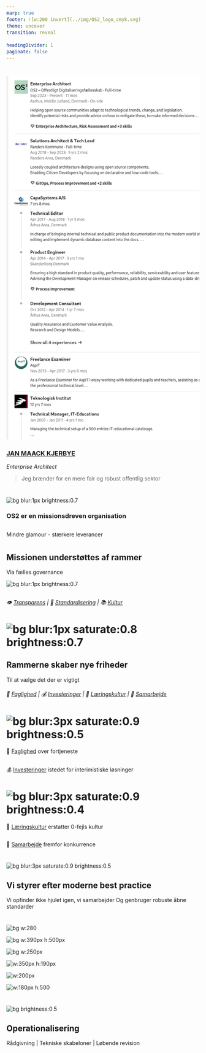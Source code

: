 ```yaml
---
marp: true
footer: ![w:200 invert](../img/OS2_logo_cmyk.svg)
theme: uncover
transition: reveal

headingDivider: 1
paginate: false
---
```

#
![bg left:33% h:650](../docs/image/Advisory_Board/Experience.png)

### [JAN MAACK KJERBYE]()
*Enterprise Architect*

> Jeg brænder for en mere fair og robust offentlig sektor


<!--
Bred erfaring med værdiskabelse fra både private og offentlige orgs.

Jeg brænder for en mere fair og robust offentlig sektor

-->

#
<!--
class: invert
-->

![bg blur:1px brightness:0.7](https://images.unsplash.com/photo-1515856251934-766e064d7b09?q=80&w=1335&auto=format&fit=crop&ixlib=rb-4.0.3&ixid=M3wxMjA3fDB8MHxwaG90by1wYWdlfHx8fGVufDB8fHx8fA%3D%3D)
<!-- Hvordan adskiller vi os fra et "almindeligt" software produkt -->

### OS2 er en missionsdreven organisation
##
Mindre glamour - stærkere leverancer
<!-- Vi inkluderer alt det som er svært at sælge up front.
Mindre glamour, mere leverance
Ingen investorer, intet krav om kommercielt afkast-->

#
## Missionen understøttes af rammer
Via fælles governance

![bg blur:1px brightness:0.7](https://images.pexels.com/photos/18903408/pexels-photo-18903408/free-photo-of-woman-walking-in-library.jpeg?auto=compress&cs=tinysrgb&w=1260&h=750&dpr=1)
##
###### :eye: [Transparens]() | :bank: [Standardisering]() | :books: [Kultur]()
##
<!--Rammerne er som trapper med gelændre imellem forskellige niveauer -->


# ![bg blur:1px saturate:0.8  brightness:0.7](https://images.pexels.com/photos/247851/pexels-photo-247851.jpeg?auto=compress&cs=tinysrgb&w=1260&h=750&dpr=1)
## Rammerne skaber nye friheder
Til at vælge det der er vigtigt
###### 🧠 [Faglighed]() | 💰 [Investeringer]() | 🧮 [Læringskultur]() | 🤝 [Samarbejde]()
<!-- Besparelser er ikke målet, målet er frihed og gode løsninger.-->


# ![bg blur:3px saturate:0.9 brightness:0.5](https://images.pexels.com/photos/3184418/pexels-photo-3184418.jpeg?auto=compress&cs=tinysrgb&w=1260&h=750&dpr=1)
🧠 [Faglighed]() over fortjeneste
##
💰 [Investeringer]() istedet for interimistiske løsninger

# ![bg blur:3px saturate:0.9 brightness:0.4](https://images.unsplash.com/photo-1600880292089-90a7e086ee0c?q=80&w=1974&auto=format&fit=crop&ixlib=rb-4.0.3&ixid=M3wxMjA3fDB8MHxwaG90by1wYWdlfHx8fGVufDB8fHx8fA%3D%3D)
🧮 [Læringskultur]() erstatter 0-fejls kultur
##
🤝 [Samarbejde]() fremfor konkurrence



#
![bg blur:3px saturate:0.9 brightness:0.5](https://images.pexels.com/photos/12324202/pexels-photo-12324202.jpeg?auto=compress&cs=tinysrgb&w=1260&h=750&dpr=1)
## Vi styrer efter moderne best practice

Vi opfinder ikke hjulet igen, vi samarbejder
Og genbruger robuste åbne standarder


#
<!--
class: null
-->

![bg w:280](https://joinup.ec.europa.eu/sites/default/files/styles/wysiwyg_half_width/public/inline-images/2019_11_07_Entete-Agenda-Bluehats.jpg?itok=bf0j-OxD)

![bg w:390px h:500px ](https://www.cncf.io/wp-content/uploads/2023/04/cncf-main-site-logo.svg)

![bg w:250px](https://res.cloudinary.com/startup-grind/image/upload/c_fill,dpr_2,f_auto,g_center,q_auto:good/v1/gcs/platform-data-linuxhq/events/foundation-for-public-code.png)

![ w:350px h:190px ](https://github.com/oss-fund/monetization-platforms/blob/master/images/sovereign-tech-fund.png?raw=true)

![w:200px](https://joinup.ec.europa.eu/sites/default/files/2023-09/A_OSPO%2B%2B%20Network_logo.png)

![w:180px h:500](https://digitalpublicgoods.net/wp-content/themes/dpga/images/logo.svg)


#
<!--
class: invert
-->
![bg brightness:0.5](https://images.unsplash.com/photo-1542621334-a254cf47733d?q=80&w=2070&auto=format&fit=crop&ixlib=rb-4.0.3&ixid=M3wxMjA3fDB8MHxwaG90by1wYWdlfHx8fGVufDB8fHx8fA%3D%3D)
## Operationalisering
Rådgivning | Tekniske skabeloner | Løbende revision

